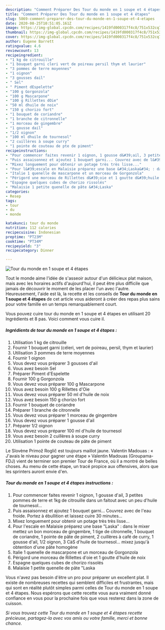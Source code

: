 ```yaml
---
description: "Comment Préparer Des Tour du monde en 1 soupe et 4 étapes"
title: "Comment Préparer Des Tour du monde en 1 soupe et 4 étapes"
slug: 5869-comment-preparer-des-tour-du-monde-en-1-soupe-et-4-etapes
date: 2020-08-25T10:51:05.161Z
image: https://img-global.cpcdn.com/recipes/1419fd000317f4c8/751x532cq70/tour-du-monde-en-1-soupe-et-4-etapes-photo-principale-de-la-recette.jpg
thumbnail: https://img-global.cpcdn.com/recipes/1419fd000317f4c8/751x532cq70/tour-du-monde-en-1-soupe-et-4-etapes-photo-principale-de-la-recette.jpg
cover: https://img-global.cpcdn.com/recipes/1419fd000317f4c8/751x532cq70/tour-du-monde-en-1-soupe-et-4-etapes-photo-principale-de-la-recette.jpg
author: Eugene Barrett
ratingvalue: 4.6
reviewcount: 13
recipeingredient:
- "1 kg de citrouille"
- "1 bouquet garni cleri vert de poireau persil thym et laurier"
- "3 pommes de terre moyennes"
- "1 oignon"
- "3 gousses dail"
- " Sel"
- " Piment dEspelette"
- "100 g Gorgonzola"
- "100 g Mascarpone"
- "100 g Rillettes dOie"
- "50 ml dhuile de noix"
- "150 g chorizo fort"
- "1 bouquet de coriandre"
- "1 branche de citronnelle"
- "1 morceau de gingembre"
- "1 gousse dail"
- "1/2 oignon"
- "100 ml dhuile de tournesol"
- "2 cuillères à soupe curry"
- "1 pointe de couteau de pte de piment"
recipeinstructions:
- "Pour commencer faites revenir 1 oignon, 1 gousse d&#39;ail, 3 petites pommes de terre et 1kg de citrouille dans un faitout avec un peu d&#39;huile de tournesol..."
- "Puis assaisonnez et ajoutez 1 bouquet garni... Couvrez avec de l&#39;eau froide. Portez à ébullition et laissez cuire 30 minutes..."
- "Mixez longuement pour obtenir un potage très très lisse..."
- "Pour l&#39;escale en Malaisie préparez une base &#34;Laska&#34; : dans le mixer mettez un bon morceau de gingembre, 1 tige de citronnelle, 1 bouquet de coriandre, 1 pointe de pâte de piment, 2 cuillères à café de curry, 1 gousse d&#39;ail, 1/2 oignon, 3 CàS d&#39;huile de tournesol... mixez jusqu&#39;à obtention d&#39;une pâte homogène"
- "Italie 1 quenelle de mascarpone et un morceau de Gorgonzola"
- "Périgord une morceau de Rillettes d&#39;oie et 1 goutte d&#39;huile de noix"
- "Espagne quelques cubes de chorizo rissolés"
- "Malaisie 1 petite quenelle de pâte &#34;Laska"
categories:
- Resep
tags:
- tour
- du
- monde

katakunci: tour du monde 
nutrition: 112 calories
recipecuisine: Indonesian
preptime: "PT23M"
cooktime: "PT34M"
recipeyield: "3"
recipecategory: Dinner

---
```



![Tour du monde en 1 soupe et 4 étapes](https://img-global.cpcdn.com/recipes/1419fd000317f4c8/751x532cq70/tour-du-monde-en-1-soupe-et-4-etapes-photo-principale-de-la-recette.jpg)

Tout le monde aime l'idée de s'asseoir autour d'un délicieux plat maison, mais avec les horaires actifs d'aujourd'hui, il peut être plus difficile que jamais de découvrir le moment de les placer l'un avec l'autre. Heureusement, l'aide est là, la recette et les conseils de <strong> Tour du monde en 1 soupe et 4 étapes </strong> de cet article vous aideront à créer des repas plus sains pour votre famille en un temps remarquablement court.

<!--inarticleads1-->

Vous pouvez cuire tour du monde en 1 soupe et 4 étapes en utilisant 20 Ingrédients et 8 pas. Voici comment vous cuire il.

##### Ingrédients de tour du monde en 1 soupe et 4 étapes :

1. Utilisation 1 kg de citrouille
1. Fournir 1 bouquet garni (céleri, vert de poireau, persil, thym et laurier)
1. Utilisation 3 pommes de terre moyennes
1. Fournir 1 oignon
1. Vous devez vous préparer 3 gousses d&#39;ail
1. Vous avez besoin  Sel
1. Préparer  Piment d&#39;Espelette
1. Fournir 100 g Gorgonzola
1. Vous devez vous préparer 100 g Mascarpone
1. Vous avez besoin 100 g Rillettes d&#39;Oie
1. Vous devez vous préparer 50 ml d&#39;huile de noix
1. Vous avez besoin 150 g chorizo fort
1. Fournir 1 bouquet de coriandre
1. Préparer 1 branche de citronnelle
1. Vous devez vous préparer 1 morceau de gingembre
1. Vous devez vous préparer 1 gousse d&#39;ail
1. Préparer 1/2 oignon
1. Vous devez vous préparer 100 ml d&#39;huile de tournesol
1. Vous avez besoin 2 cuillères à soupe curry
1. Utilisation 1 pointe de couteau de pâte de piment


Le Slovène Primož Roglič est toujours maillot jaune. Valentin Madouas : « J&#39;avais le niveau pour gagner une étape » Valentin Madouas (Groupama-FDJ) vient de terminer son premier Tour de France, où il a montré de belles choses. Au menu de cette étape, un tracé propice aux offensives, alors que les sprinters auront envie d&#39;en. 

<!--inarticleads2-->

##### Tour du monde en 1 soupe et 4 étapes instructions :

1. Pour commencer faites revenir 1 oignon, 1 gousse d&#39;ail, 3 petites pommes de terre et 1kg de citrouille dans un faitout avec un peu d&#39;huile de tournesol...
1. Puis assaisonnez et ajoutez 1 bouquet garni... Couvrez avec de l&#39;eau froide. Portez à ébullition et laissez cuire 30 minutes...
1. Mixez longuement pour obtenir un potage très très lisse...
1. Pour l&#39;escale en Malaisie préparez une base &#34;Laska&#34; : dans le mixer mettez un bon morceau de gingembre, 1 tige de citronnelle, 1 bouquet de coriandre, 1 pointe de pâte de piment, 2 cuillères à café de curry, 1 gousse d&#39;ail, 1/2 oignon, 3 CàS d&#39;huile de tournesol... mixez jusqu&#39;à obtention d&#39;une pâte homogène
1. Italie 1 quenelle de mascarpone et un morceau de Gorgonzola
1. Périgord une morceau de Rillettes d&#39;oie et 1 goutte d&#39;huile de noix
1. Espagne quelques cubes de chorizo rissolés
1. Malaisie 1 petite quenelle de pâte &#34;Laska




<!--inarticleads1-->

<p>
Vous n'avez pas besoin d'être un pro pour préparer un excellent plat. Il existe de nombreuses recettes qui semblent difficiles et frustrantes, mais qui sont en réalité plutôt simples parmi celles de Tour du monde en 1 soupe et 4 étapes. Nous espérons que cette recette vous aura vraiment donné confiance en vous pour la prochaine fois que vous resterez dans la zone de cuisson.
</p>

<p>
<i>Si vous trouvez cette Tour du monde en 1 soupe et 4 étapes recette précieuse, partagez-la avec vos amis ou votre famille, merci et bonne chance.</i>
</p>
